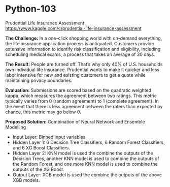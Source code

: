# Python-103
Prudential Life Insurance Assessment
https://www.kaggle.com/c/prudential-life-insurance-assessment

**The Challenge:** In a one-click shopping world with on-demand everything, the life insurance application process is antiquated. Customers provide extensive information to identify risk classification and eligibility, including scheduling medical exams, a process that takes an average of 30 days.

**The Result:** People are turned off. That’s why only 40% of U.S. households own individual life insurance. Prudential wants to make it quicker and less labor intensive for new and existing customers to get a quote while maintaining privacy boundaries.

**Evaluation:** Submissions are scored based on the quadratic weighted kappa, which measures the agreement between two ratings. This metric typically varies from 0 (random agreement) to 1 (complete agreement). In the event that there is less agreement between the raters than expected by chance, this metric may go below 0.

**Proposed Solution:** Combination of Neural Network and Ensemble Modelling 
*	Input Layer: Binned input variables.  
*	Hidden Layer 1: 6 Decision Tree Classifiers, 6 Random Forest Classifiers, and 6 XG Boost Classifiers. 
*	Hidden Layer 2: KNN model is used the combine the outputs of the Decision Trees, another KNN model is used to combine the outputs of the Random Forest, and one more KNN model is used to combine the outputs of the XG Boost.
*	Output Layer: XGB model is used the combine the outputs of the above XGB models.
